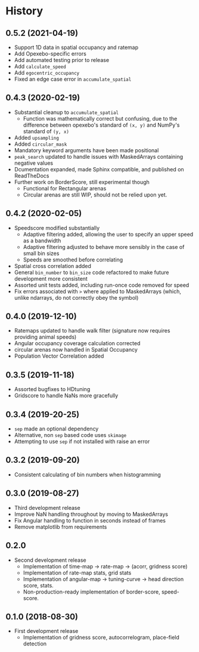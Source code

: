 # History


## 0.5.2 (2021-04-19)

* Support 1D data in spatial occupancy and ratemap
* Add Opexebo-specific errors
* Add automated testing prior to release
* Add `calculate_speed`
* Add `egocentric_occupancy`
* Fixed an edge case error in `accumulate_spatial`


## 0.4.3 (2020-02-19)

* Substantial cleanup to `accumulate_spatial`
  - Function was mathematically correct but confusing, due to the difference between opexebo's standard of `(x, y)` and NumPy's standard of `(y, x)`
* Added `upsampling`
* Added `circular_mask`
* Mandatory keyword arguments have been made positional
* `peak_search` updated to handle issues with MaskedArrays containing negative values
* Dcumentation expanded, made Sphinx compatible, and published on ReadTheDocs
* Further work on BorderScore, still experimental though
  - Functional for Rectangular arenas
  - Circular arenas are still WIP, should not be relied upon yet.


## 0.4.2 (2020-02-05)

* Speedscore modified substantially
  - Adaptive filtering added, allowing the user to specify an upper speed as a bandwidth
  - Adaptive filtering adjusted to behave more sensibly in the case of small bin sizes
  - Speeds are smoothed before correlating
* Spatial cross correlation added
* General `bin_number` to `bin_size` code refactored to make future development more consistent
* Assorted unit tests added, including run-once code removed for speed
* Fix errors associated with `>` where applied to MaskedArrays (which, unlike ndarrays, do not correctly obey  the symbol)


## 0.4.0 (2019-12-10)

* Ratemaps updated to handle walk filter (signature now requires providing animal speeds)
* Angular occupancy coverage calculation corrected
* circular arenas now handled in Spatial Occupancy
* Population Vector Correlation added


## 0.3.5 (2019-11-18)

* Assorted bugfixes to HDtuning
* Gridscore to handle NaNs more gracefully


## 0.3.4 (2019-20-25)

* `sep` made an optional dependency
* Alternative, non `sep` based code uses `skimage`
* Attempting to use `sep` if not installed with raise an error


## 0.3.2 (2019-09-20)

* Consistent calculating of bin numbers when histogramming


## 0.3.0 (2019-08-27)

* Third development release
* Improve NaN handling throughout by moving to MaskedArrays
* Fix Angular handling to function in seconds instead of frames
* Remove matplotlib from requirements


## 0.2.0 

* Second development release
  - Implementation of time-map -> rate-map -> (acorr, gridness score)
  - Implementation of rate-map stats, grid stats
  - Implementation of angular-map -> tuning-curve -> head direction score, stats.
  - Non-production-ready implementation of border-score, speed-score. 


## 0.1.0 (2018-08-30)

* First development release
  - Implementation of gridness score, autocorrelogram, place-field detection
